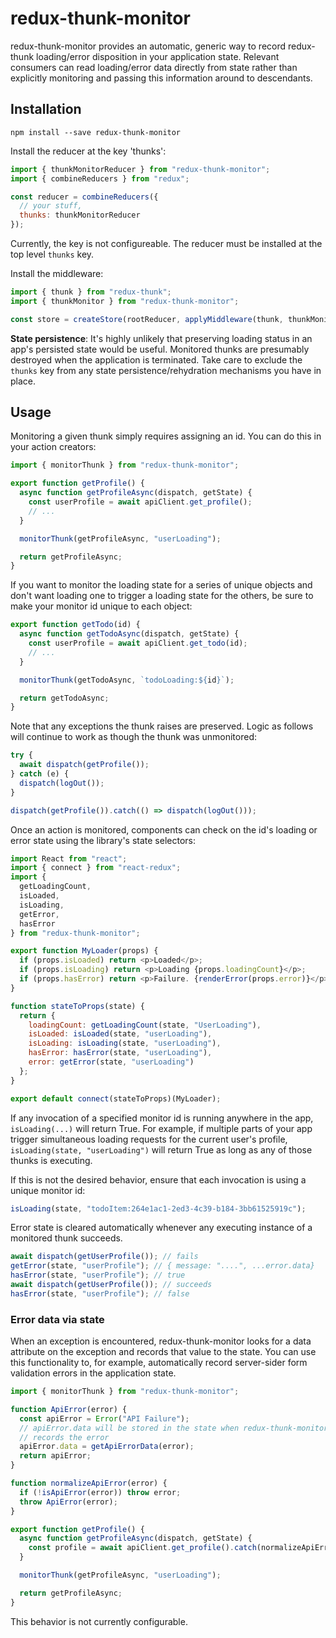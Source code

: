# redux-thunk-monitor

redux-thunk-monitor provides an automatic, generic way to record redux-thunk loading/error disposition in your application state. Relevant consumers can read loading/error data directly from state rather than explicitly monitoring and passing this information around to descendants.

## Installation

```
npm install --save redux-thunk-monitor
```

Install the reducer at the key 'thunks':

```js
import { thunkMonitorReducer } from "redux-thunk-monitor";
import { combineReducers } from "redux";

const reducer = combineReducers({
  // your stuff,
  thunks: thunkMonitorReducer
});
```

Currently, the key is not configureable. The reducer must be installed at the top level `thunks` key.

Install the middleware:

```js
import { thunk } from "redux-thunk";
import { thunkMonitor } from "redux-thunk-monitor";

const store = createStore(rootReducer, applyMiddleware(thunk, thunkMonitor));
```

**State persistence**: It's highly unlikely that preserving loading status in an app's persisted state would be useful. Monitored thunks are presumably destroyed when the application is terminated. Take care to exclude the `thunks` key from any state persistence/rehydration mechanisms you have in place.

## Usage

Monitoring a given thunk simply requires assigning an id. You can do this in your action creators:

```js
import { monitorThunk } from "redux-thunk-monitor";

export function getProfile() {
  async function getProfileAsync(dispatch, getState) {
    const userProfile = await apiClient.get_profile();
    // ...
  }

  monitorThunk(getProfileAsync, "userLoading");

  return getProfileAsync;
}
```

If you want to monitor the loading state for a series of unique objects and don't want loading one to trigger a loading state for the others, be sure to make your monitor id unique to each object:

```js
export function getTodo(id) {
  async function getTodoAsync(dispatch, getState) {
    const userProfile = await apiClient.get_todo(id);
    // ...
  }

  monitorThunk(getTodoAsync, `todoLoading:${id}`);

  return getTodoAsync;
}
```

Note that any exceptions the thunk raises are preserved. Logic as follows will continue to work as though the thunk was unmonitored:

```js
try {
  await dispatch(getProfile());
} catch (e) {
  dispatch(logOut());
}

dispatch(getProfile()).catch(() => dispatch(logOut()));
```

Once an action is monitored, components can check on the id's loading or error state using the library's state selectors:

```js
import React from "react";
import { connect } from "react-redux";
import {
  getLoadingCount,
  isLoaded,
  isLoading,
  getError,
  hasError
} from "redux-thunk-monitor";

export function MyLoader(props) {
  if (props.isLoaded) return <p>Loaded</p>;
  if (props.isLoading) return <p>Loading {props.loadingCount}</p>;
  if (props.hasError) return <p>Failure. {renderError(props.error)}</p>;
}

function stateToProps(state) {
  return {
    loadingCount: getLoadingCount(state, "UserLoading"),
    isLoaded: isLoaded(state, "userLoading"),
    isLoading: isLoading(state, "userLoading"),
    hasError: hasError(state, "userLoading"),
    error: getError(state, "userLoading")
  };
}

export default connect(stateToProps)(MyLoader);
```

If any invocation of a specified monitor id is running anywhere in the app, `isLoading(...)` will return True. For example, if multiple parts of your app trigger simultaneous loading requests for the current user's profile, `isLoading(state, "userLoading")` will return True as long as any of those thunks is executing.

If this is not the desired behavior, ensure that each invocation is using a unique monitor id:

```js
isLoading(state, "todoItem:264e1ac1-2ed3-4c39-b184-3bb61525919c");
```

Error state is cleared automatically whenever any executing instance of a monitored thunk succeeds.

```js
await dispatch(getUserProfile()); // fails
getError(state, "userProfile"); // { message: "....", ...error.data}
hasError(state, "userProfile"); // true
await dispatch(getUserProfile()); // succeeds
hasError(state, "userProfile"); // false
```

### Error data via state

When an exception is encountered, redux-thunk-monitor looks for a data attribute on the exception and records that value to the state. You can use this functionality to, for example, automatically record server-sider form validation errors in the application state.

```js
import { monitorThunk } from "redux-thunk-monitor";

function ApiError(error) {
  const apiError = Error("API Failure");
  // apiError.data will be stored in the state when redux-thunk-monitor
  // records the error
  apiError.data = getApiErrorData(error);
  return apiError;
}

function normalizeApiError(error) {
  if (!isApiError(error)) throw error;
  throw ApiError(error);
}

export function getProfile() {
  async function getProfileAsync(dispatch, getState) {
    const profile = await apiClient.get_profile().catch(normalizeApiError);
  }

  monitorThunk(getProfileAsync, "userLoading");

  return getProfileAsync;
}
```

This behavior is not currently configurable.
